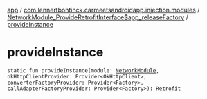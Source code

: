 [app](../../index.md) / [com.lennertbontinck.carmeetsandroidapp.injection.modules](../index.md) / [NetworkModule_ProvideRetrofitInterface$app_releaseFactory](index.md) / [provideInstance](./provide-instance.md)

# provideInstance

`static fun provideInstance(module: `[`NetworkModule`](../-network-module/index.md)`, okHttpClientProvider: Provider<OkHttpClient>, converterFactoryProvider: Provider<Factory>, callAdapterFactoryProvider: Provider<Factory>): Retrofit`